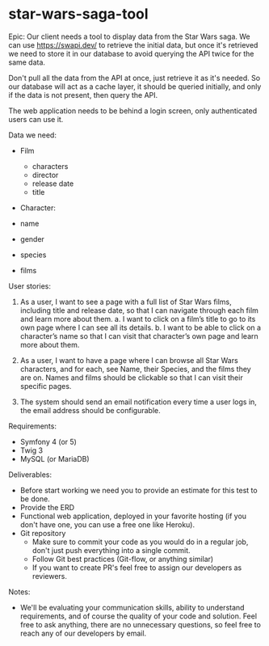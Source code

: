 # star-wars-saga-tool

Epic:
Our client needs a tool to display data from the Star Wars saga.
We can use https://swapi.dev/ to retrieve the initial data, but once it's retrieved we need to store it in our database
to avoid querying the API twice for the same data.

Don't pull all the data from the API at once, just retrieve it as it's needed. So our database will act as a cache layer, it should be queried initially, and only if the data is not present, then query the API.

The web application needs to be behind a login screen, only authenticated users can use it.

Data we need:
- Film
    - characters
    - director
    - release date
    - title

- Character:
- name
- gender
- species
- films

User stories:

1.  As a user, I want to see a page with a full list of Star Wars films, including title and release date, so that I can navigate through each film and learn more about them.
    a. I want to click on a film’s title to go to its own page where I can see all its details.
    b. I want to be able to click on a character’s name so that I can visit that character’s own page and learn more about them.

2.  As a user, I want to have a page where I can browse all Star Wars characters, and for each, see Name, their Species, and the films they are on. Names and films should be clickable so that I can visit their specific pages.

3. The system should send an email notification every time a user logs in, the email address should be configurable.

Requirements:

- Symfony 4 (or 5)
- Twig 3
- MySQL (or MariaDB)

Deliverables:

- Before start working we need you to provide an estimate for this test to be done.
- Provide the ERD
- Functional web application, deployed in your favorite hosting (if you don't have one, you can use a free one like Heroku).
- Git repository
    - Make sure to commit your code as you would do in a regular job, don't just push everything into a single commit.
    - Follow Git best practices (Git-flow, or anything similar)
    - If you want to create PR's feel free to assign our developers as reviewers.

Notes:
- We'll be evaluating your communication skills, ability to understand requirements, and of course the quality
  of your code and solution. Feel free to ask anything, there are no unnecessary questions, so feel free to reach any of our
  developers by email.
